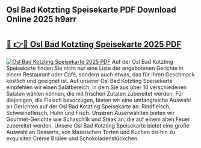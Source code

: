 ## Osl Bad Kotzting Speisekarte PDF Download Online 2025 h9arr

# <h2><a href="http://gcatzvh.nevu.top/?p=Osl+Bad+Kotzting+Speisekarte">🔗 👉🔴 Osl Bad Kotzting Speisekarte 2025 PDF</a></h2>

[![Osl Bad Kotzting Speisekarte 2025 PDF](https://i.imgur.com/dBaPXMq.png)](http://gcatzvh.nevu.top/?p=Osl+Bad+Kotzting+Speisekarte)
Auf der Osl Bad Kotzting Speisekarte finden Sie nicht nur eine Liste der angebotenen Gerichte in einem Restaurant oder Café, sondern auch etwas, das für Ihren Geschmack köstlich und geeignet ist. Auf unserer Osl Bad Kotzting Speisekarte empfehlen wir einen Salatbereich, in dem Sie aus über 10 verschiedenen Salaten wählen können, die mit frischen Zutaten zubereitet werden. Für diejenigen, die Fleisch bevorzugen, bieten wir eine umfangreiche Auswahl an Gerichten auf der Osl Bad Kotzting Speisekarte an: Rindfleisch, Schweinefleisch, Huhn und Fisch. Unseren Auserwählten bieten wir Gourmet-Gerichte wie Schaschlik und Steak an, die auf einem alten Feuer zubereitet werden. Unsere Osl Bad Kotzting Speisekarte bietet eine große Auswahl an Desserts, von klassischen Torten und Kuchen bis hin zu exquisiten Crème Brûlée und Schokoladenstückchen.
